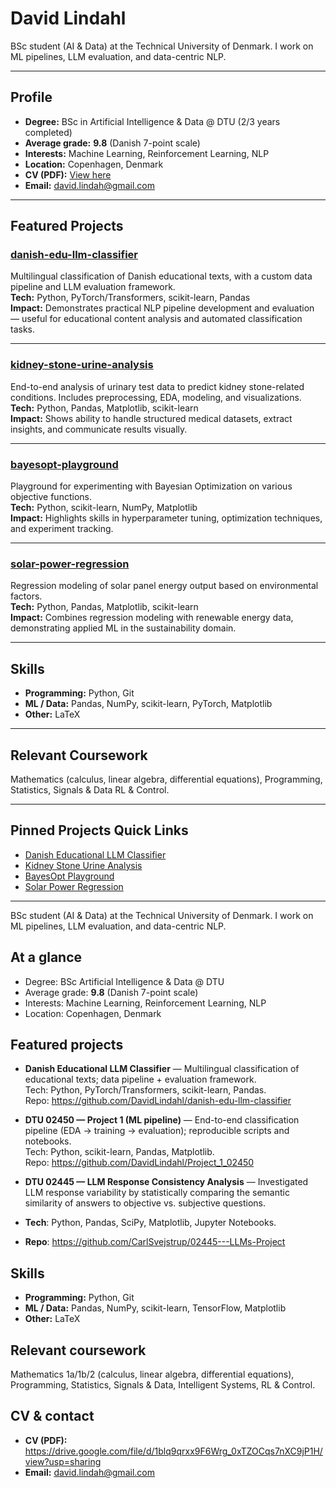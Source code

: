 # David Lindahl

BSc student (AI & Data) at the Technical University of Denmark. I work on ML pipelines, LLM evaluation, and data-centric NLP.

---

## Profile
- **Degree:** BSc in Artificial Intelligence & Data @ DTU (2/3 years completed)
- **Average grade:** **9.8** (Danish 7-point scale)
- **Interests:** Machine Learning, Reinforcement Learning, NLP
- **Location:** Copenhagen, Denmark
- **CV (PDF):** [View here](https://drive.google.com/file/d/1blq9qrxx9F6Wrg_0xTZOCqs7nXC9jP1H/view?usp=sharing)
- **Email:** david.lindah@gmail.com

---

##  Featured Projects

### [danish-edu-llm-classifier](https://github.com/DavidLindahl/danish-edu-llm-classifier)
Multilingual classification of Danish educational texts, with a custom data pipeline and LLM evaluation framework.  
**Tech:** Python, PyTorch/Transformers, scikit-learn, Pandas  
**Impact:** Demonstrates practical NLP pipeline development and evaluation — useful for educational content analysis and automated classification tasks.

---

### [kidney-stone-urine-analysis](https://github.com/DavidLindahl/kidney-stone-urine-analysis)
End-to-end analysis of urinary test data to predict kidney stone-related conditions. Includes preprocessing, EDA, modeling, and visualizations.  
**Tech:** Python, Pandas, Matplotlib, scikit-learn  
**Impact:** Shows ability to handle structured medical datasets, extract insights, and communicate results visually.

---

### [bayesopt-playground](https://github.com/DavidLindahl/bayesopt-playground)
Playground for experimenting with Bayesian Optimization on various objective functions.  
**Tech:** Python, scikit-learn, NumPy, Matplotlib  
**Impact:** Highlights skills in hyperparameter tuning, optimization techniques, and experiment tracking.

---

### [solar-power-regression](https://github.com/DavidLindahl/solar-power-regression)
Regression modeling of solar panel energy output based on environmental factors.  
**Tech:** Python, Pandas, Matplotlib, scikit-learn  
**Impact:** Combines regression modeling with renewable energy data, demonstrating applied ML in the sustainability domain.

---

##  Skills
- **Programming:** Python, Git
- **ML / Data:** Pandas, NumPy, scikit-learn, PyTorch, Matplotlib
- **Other:** LaTeX

---

##  Relevant Coursework
Mathematics (calculus, linear algebra, differential equations), Programming, Statistics, Signals & Data RL & Control.

---

##  Pinned Projects Quick Links
- [Danish Educational LLM Classifier](https://github.com/DavidLindahl/danish-edu-llm-classifier)
- [Kidney Stone Urine Analysis](https://github.com/DavidLindahl/kidney-stone-urine-analysis)
- [BayesOpt Playground](https://github.com/DavidLindahl/bayesopt-playground)
- [Solar Power Regression](https://github.com/DavidLindahl/solar-power-regression)

---

BSc student (AI & Data) at the Technical University of Denmark. I work on ML pipelines, LLM evaluation, and data-centric NLP.

## At a glance
- Degree: BSc Artificial Intelligence & Data @ DTU
- Average grade: **9.8** (Danish 7-point scale)
- Interests: Machine Learning, Reinforcement Learning, NLP
- Location: Copenhagen, Denmark

## Featured projects
- **Danish Educational LLM Classifier** — Multilingual classification of educational texts; data pipeline + evaluation framework.  
  Tech: Python, PyTorch/Transformers, scikit-learn, Pandas.  
  Repo: https://github.com/DavidLindahl/danish-edu-llm-classifier

- **DTU 02450 — Project 1 (ML pipeline)** — End-to-end classification pipeline (EDA → training → evaluation); reproducible scripts and notebooks.  
  Tech: Python, scikit-learn, Pandas, Matplotlib.  
  Repo: https://github.com/DavidLindahl/Project_1_02450

- **DTU 02445 — LLM Response Consistency Analysis** — Investigated LLM response variability by statistically comparing the semantic similarity of answers to objective vs. subjective questions.
- **Tech**: Python, Pandas, SciPy, Matplotlib, Jupyter Notebooks.
- **Repo**: https://github.com/CarlSvejstrup/02445---LLMs-Project

## Skills
- **Programming:** Python, Git
- **ML / Data:** Pandas, NumPy, scikit-learn, TensorFlow, Matplotlib
- **Other:** LaTeX

## Relevant coursework
Mathematics 1a/1b/2 (calculus, linear algebra, differential equations), Programming, Statistics, Signals & Data, Intelligent Systems, RL & Control.

## CV & contact
- **CV (PDF):** https://drive.google.com/file/d/1blq9qrxx9F6Wrg_0xTZOCqs7nXC9jP1H/view?usp=sharing
- **Email:** david.lindah@gmail.com
